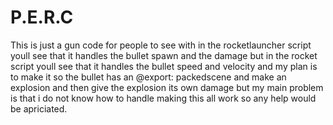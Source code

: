 # P.E.R.C
This is just a gun code for people to see
with in the rocketlauncher script youll see that it handles the bullet spawn and the damage
but in the rocket script youll see that it handles the bullet speed and velocity
and my plan is to make it so the bullet has an @export: packedscene and make an explosion and then give the explosion its own damage
but my main problem is that i do not know how to handle making this all work so any help would be apriciated.
